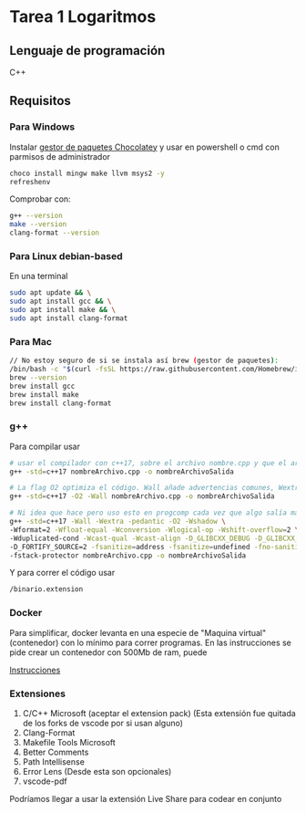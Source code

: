# Tarea 1 Logaritmos

## Lenguaje de programación

C++

## Requisitos

### Para Windows

Instalar [gestor de paquetes Chocolatey](https://chocolatey.org/install#individual) y usar en powershell o cmd con parmisos de administrador

```sh
choco install mingw make llvm msys2 -y
refreshenv
```

Comprobar con:

```sh
g++ --version
make --version
clang-format --version
```

### Para Linux debian-based

En una terminal

```sh
sudo apt update && \
sudo apt install gcc && \
sudo apt install make && \
sudo apt install clang-format
```

### Para Mac

```sh
// No estoy seguro de si se instala así brew (gestor de paquetes):
/bin/bash -c "$(curl -fsSL https://raw.githubusercontent.com/Homebrew/install/HEAD/install.sh)"
brew --version
brew install gcc
brew install make
brew install clang-format
```

### g++

Para compilar usar

```sh
# usar el compilador con c++17, sobre el archivo nombre.cpp y que el archivo de output sea binario.extension
g++ -std=c++17 nombreArchivo.cpp -o nombreArchivoSalida
```

```sh
# La flag O2 optimiza el código. Wall añade advertencias comunes, Wextra añade aún más advertencias
g++ -std=c++17 -O2 -Wall nombreArchivo.cpp -o nombreArchivoSalida
```

```sh
# Ni idea que hace pero uso esto en progcomp cada vez que algo salía mal
g++ -std=c++17 -Wall -Wextra -pedantic -O2 -Wshadow \
-Wformat=2 -Wfloat-equal -Wconversion -Wlogical-op -Wshift-overflow=2 \
-Wduplicated-cond -Wcast-qual -Wcast-align -D_GLIBCXX_DEBUG -D_GLIBCXX_DEBUG_PEDANTIC \
-D_FORTIFY_SOURCE=2 -fsanitize=address -fsanitize=undefined -fno-sanitize-recover \
-fstack-protector nombreArchivo.cpp -o nombreArchivoSalida
```

Y para correr el código usar

```sh
/binario.extension
```

### Docker

Para simplificar, docker levanta en una especie de "Maquina virtual" (contenedor) con lo mínimo para correr programas.
En las instrucciones se pide crear un contenedor con 500Mb de ram, puede

[Instrucciones](https://hub.docker.com/r/pabloskewes/cc4102-cpp-env)

### Extensiones

1. C/C++ Microsoft (aceptar el extension pack) (Esta extensión fue quitada de los forks de vscode por si usan alguno)
2. Clang-Format
3. Makefile Tools Microsoft
4. Better Comments
5. Path Intellisense
6. Error Lens (Desde esta son opcionales)
7. vscode-pdf

Podríamos llegar a usar la extensión Live Share para codear en conjunto
